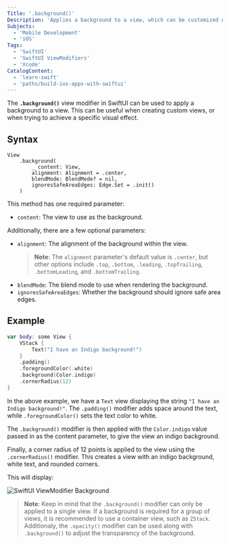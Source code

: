 ```yaml
---
Title: '.background()'
Description: 'Applies a background to a view, which can be customized depending on the provided parameters.'
Subjects:
  - 'Mobile Development'
  - 'iOS'
Tags:
  - 'SwiftUI'
  - 'SwiftUI ViewModifiers'
  - 'Xcode'
CatalogContent:
  - 'learn-swift'
  - 'paths/build-ios-apps-with-swiftui'
---
```


The **`.background()`** view modifier in SwiftUI can be used to apply a background to a view. This can be useful when creating custom views, or when trying to achieve a specific visual effect.

## Syntax

```pseudo
View
    .background(
        _ content: View,
        alignment: Alignment = .center,
        blendMode: BlendMode? = nil,
        ignoresSafeAreaEdges: Edge.Set = .init()
    )
```

This method has one required parameter:

- `content`: The view to use as the background.

Additionally, there are a few optional parameters:

- `alignment`: The alignment of the background within the view.
  > **Note**: The `alignment` parameter's default value is `.center`, but other options include `.top`, `.bottom`, `.leading`, `.topTrailing`, `.bottomLeading`, and `.bottomTrailing`.
- `blendMode`: The blend mode to use when rendering the background.
- `ignoresSafeAreaEdges`: Whether the background should ignore safe area edges.

## Example

```swift
var body: some View {
    VStack {
        Text("I have an Indigo background!")
    }
    .padding()
    .foregroundColor(.white)
    .background(Color.indigo)
    .cornerRadius(12)
}
```

In the above example, we have a `Text` view displaying the string `"I have an Indigo background!"`. The `.padding()` modifier adds space around the text, while `.foregroundColor()` sets the text color to white.

The `.background()` modifier is then applied with the `Color.indigo` value passed in as the content parameter, to give the view an indigo background.

Finally, a corner radius of 12 points is applied to the view using the `.cornerRadius()` modifier. This creates a view with an indigo background, white text, and rounded corners.

This will display:

![SwiftUI ViewModifier Background](https://raw.githubusercontent.com/Codecademy/docs/main/media/swiftui-viewmodifier-background.png)

> **Note**: Keep in mind that the `.background()` modifier can only be applied to a single view. If a background is required for a group of views, it is recommended to use a container view, such as `ZStack`. Additionaly, the `.opacity()` modifier can be used along with `.background()` to adjust the transparency of the background.
